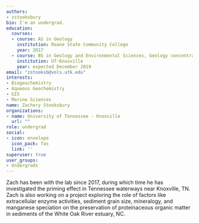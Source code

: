 ```yaml
---
authors:
- zstooksbury
bio: I'm an undergrad.
education:
  courses:
  - course: AS in Geology
    institution: Roane State Community College
    year: 2017
  - course: BS in Geology and Environmental Sciences, Geology concentration
    institution: UT-Knoxville
    year: expected December 2019
email: "zstooksb@vols.utk.edu"
interests:
- Biogeochemistry
- Aqueous Geochemistry
- GIS
- Marine Sciences
name: Zachery Stooksbury
organizations:
- name: University of Tennessee - Knoxville
  url: ""
role: undergrad
social:
- icon: envelope
  icon_pack: fas
  link: ''
superuser: true
user_groups:
- Undergrads
---
```


Zach has been with the lab since 2017, during which time he has investigated the priming effect in Tennessee waterways near Knoxville, TN. Zach is also working on a project exploring the role of factors like extracellular enzyme activities, sediment grain size, mineralogy, and manganese speciation on the preservation of proteinaceous organic matter in sediments of the White Oak River estuary, NC. 